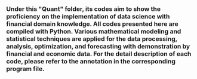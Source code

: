 ### Under this "Quant" folder, its codes aim to show the proficiency on the implementation of data science with financial domain knowledge. All codes presented here are compiled with Python. Various mathematical modeling and statistical techniques are applied for the data processing, analysis, optimization, and forecasting with demonstration by financial and economic data. For the detail description of each code, please refer to the annotation in the corresponding program file.